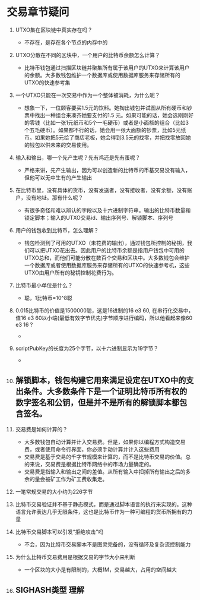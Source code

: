 # 交易章节疑问

1. UTXO集在区块链中真实存在吗？

   - 不存在，是存在各个节点的内存中的
2. UTXO分散在不同的区块中，一个用户的比特币余额怎么计算？

   - 比特币钱包通过扫描区块链并聚集所有属于该用户的UTXO来计算该用户的余额。大多数钱包维护一个数据库或使用数据库服务来存储所有的UTXO的快速参考集
3. 一个UTXO只能在一次交易中作为一个整体被消耗，为什么呢？

   - 想象一下，一位顾客要买1.5元的饮料。她掏出钱包并试图从所有硬币和钞票中找出一种组合来凑齐她要支付的1.5 元。如果可能的话，她会选刚刚好的零钱（比如一张1元纸币和5个一毛硬币）或者是小面额的组合（比如3个五毛硬币）。如果都不行的话，她会用一张大面额的钞票，比如5元纸币。如果她把5元给了商店老板，她会得到3.5元的找零，并把找零放回她的钱包以供未来的交易使用。 
4. 输入和输出，哪一个先产生呢？先有鸡还是先有蛋呢？

   - 严格来讲，先产生输出，因为可以创造新的比特币的币基交易没有输入，但他可以无中生有的产生输出
5. 在比特币里，没有具体的货币，没有发送者，没有接收者，没有余额，没有账户，没有地址。那有什么呢？

   - 有很多奇怪和难以辨认的字段以及十六进制字符串。输出的比特币数量和锁定脚本；输入的UTXO交易id、输出序列号、解锁脚本、序列号
6. 用户的钱包收到比特币，怎么理解？

   - 钱包检测到了可用的UTXO（未花费的输出），通过钱包所控制的秘钥，我们可以把UTXO花出去。因此用户的比特币余额是指用户钱包中可用的UTXO总和，而他们可能分散在数百个交易和区块中。大多数钱包会维护一个数据库或者使用数据库服务来存储所有的UTXO的快速参考机，这些UTXO由用户所有的秘钥控制花费行为。
7. 比特币最小单位是什么？

   - 聪，1比特币=10^8聪
8. 0.015比特币的价值是1500000聪，这是16进制的16 e3 60, 在串行化交易中，值16 e3 60以小端(最低有效字节优先)字节顺序进行编码，所以他看起来像60 e3 16 ?

   - 
9. scriptPubKey的长度为25个字节，以十六进制显示为19字节？

   - 
10. 解锁脚本，钱包构建它用来满足设定在UTXO中的支出条件。大多数条件下是一个证明比特币所有权的数字签名和公钥，但是并不是所有的解锁脚本都包含签名。
    - 
11. 交易费是如何计算的？

    - 大多数钱包自动计算并计入交易费。但是，如果你以编程方式构造交易费，或者使用命令行界面，你必须手动计算并计入这些费用
    - 交易费是基于交易的千字节规模来计算的，而不是比特币交易的价值。总的来说，交易费是根据比特币网络中的市场力量确定的。
    - 交易费是指输入和输出之间的差值。从所有输入中扣掉所有输出之后的多余的量会被矿工作为矿工费收集走。
12. 一笔常规交易的大小约为226字节
13. 比特币交易验证并不基于静态模式，而是通过脚本语言的执行来实现的。这种语言允许表达几乎无限条件，这也是比特币作为一种可编程的货币所拥有的力量
14. 比特币交易脚本可以引发“拒绝攻击”吗

    - 不会，因为比特币交易脚本不是图灵完备的，没有循环及复杂流控制能力
15. 为什么比特币交易费用是根据交易的字节大小来判断

    - 一个区块的大小是有限制的，大概1M，交易越大，占用的空间越大
16. SIGHASH类型 理解
    - 